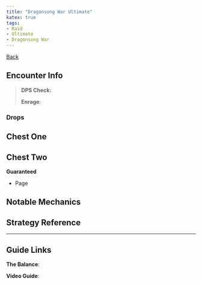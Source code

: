 ```yaml
---
title: "Dragonsong War Ultimate"
katex: true
tags:
- Raid
- Ultimate
- Dragonsong War
---
```

[Back](notes/Ultimate.md)
## Encounter Info

>**DPS Check:**
>
>**Enrage**:

### Drops

**Chest One**
- 

**Chest Two**
- 

**Guaranteed**
- Page

## Notable Mechanics


## Strategy Reference

---

## Guide Links
**The Balance**: 

**Video Guide**: 
